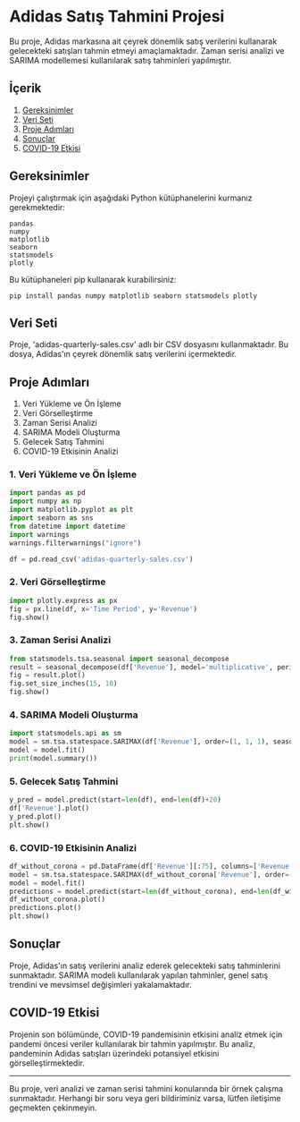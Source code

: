 # Adidas Satış Tahmini Projesi

Bu proje, Adidas markasına ait çeyrek dönemlik satış verilerini kullanarak gelecekteki satışları tahmin etmeyi amaçlamaktadır. Zaman serisi analizi ve SARIMA modellemesi kullanılarak satış tahminleri yapılmıştır.

## İçerik

1. [Gereksinimler](#gereksinimler)
2. [Veri Seti](#veri-seti)
3. [Proje Adımları](#proje-adımları)
4. [Sonuçlar](#sonuçlar)
5. [COVID-19 Etkisi](#covid-19-etkisi)

## Gereksinimler

Projeyi çalıştırmak için aşağıdaki Python kütüphanelerini kurmanız gerekmektedir:

```
pandas
numpy
matplotlib
seaborn
statsmodels
plotly
```

Bu kütüphaneleri pip kullanarak kurabilirsiniz:

```
pip install pandas numpy matplotlib seaborn statsmodels plotly
```

## Veri Seti

Proje, 'adidas-quarterly-sales.csv' adlı bir CSV dosyasını kullanmaktadır. Bu dosya, Adidas'ın çeyrek dönemlik satış verilerini içermektedir.

## Proje Adımları

1. Veri Yükleme ve Ön İşleme
2. Veri Görselleştirme
3. Zaman Serisi Analizi
4. SARIMA Modeli Oluşturma
5. Gelecek Satış Tahmini
6. COVID-19 Etkisinin Analizi

### 1. Veri Yükleme ve Ön İşleme

```python
import pandas as pd
import numpy as np
import matplotlib.pyplot as plt
import seaborn as sns
from datetime import datetime
import warnings
warnings.filterwarnings("ignore")

df = pd.read_csv('adidas-quarterly-sales.csv')
```

### 2. Veri Görselleştirme

```python
import plotly.express as px
fig = px.line(df, x='Time Period', y='Revenue')
fig.show()
```

### 3. Zaman Serisi Analizi

```python
from statsmodels.tsa.seasonal import seasonal_decompose
result = seasonal_decompose(df['Revenue'], model='multiplicative', period=30)
fig = result.plot()
fig.set_size_inches(15, 10)
fig.show()
```

### 4. SARIMA Modeli Oluşturma

```python
import statsmodels.api as sm
model = sm.tsa.statespace.SARIMAX(df['Revenue'], order=(1, 1, 1), seasonal_order=(1, 1, 1, 12))
model = model.fit()
print(model.summary())
```

### 5. Gelecek Satış Tahmini

```python
y_pred = model.predict(start=len(df), end=len(df)+20)
df['Revenue'].plot()
y_pred.plot()
plt.show()
```

### 6. COVID-19 Etkisinin Analizi

```python
df_without_corona = pd.DataFrame(df['Revenue'][:75], columns=['Revenue'])
model = sm.tsa.statespace.SARIMAX(df_without_corona['Revenue'], order=(1, 1, 1), seasonal_order=(1, 1, 1, 12))
model = model.fit()
predictions = model.predict(start=len(df_without_corona), end=len(df_without_corona)+20)
df_without_corona.plot()
predictions.plot()
plt.show()
```

## Sonuçlar

Proje, Adidas'ın satış verilerini analiz ederek gelecekteki satış tahminlerini sunmaktadır. SARIMA modeli kullanılarak yapılan tahminler, genel satış trendini ve mevsimsel değişimleri yakalamaktadır.

## COVID-19 Etkisi

Projenin son bölümünde, COVID-19 pandemisinin etkisini analiz etmek için pandemi öncesi veriler kullanılarak bir tahmin yapılmıştır. Bu analiz, pandeminin Adidas satışları üzerindeki potansiyel etkisini görselleştirmektedir.

---

Bu proje, veri analizi ve zaman serisi tahmini konularında bir örnek çalışma sunmaktadır. Herhangi bir soru veya geri bildiriminiz varsa, lütfen iletişime geçmekten çekinmeyin.
